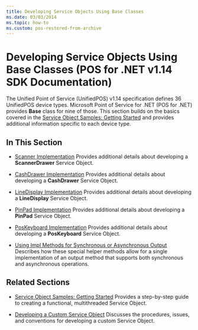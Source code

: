 ```yaml
---
title: Developing Service Objects Using Base Classes
ms.date: 03/03/2014
ms.topic: how-to
ms.custom: pos-restored-from-archive
---
```


# Developing Service Objects Using Base Classes (POS for .NET v1.14 SDK Documentation)

The Unified Point of Service (UnifiedPOS) v1.14 specification defines 36 UnifiedPOS device types. Microsoft Point of Service for .NET (POS for .NET) provides **Base** class for nine of those. This section builds on the basics covered in the [Service Object Samples: Getting Started](service-object-samples-getting-started.md) and provides additional information specific to each device type.

## In This Section

- [Scanner Implementation](scanner-implementation.md)
    Provides additional details about developing a **ScannerDrawer** Service Object.

- [CashDrawer Implementation](cashdrawer-implementation.md)
    Provides additional details about developing a **CashDrawer** Service Object.

- [LineDisplay Implementation](linedisplay-implementation.md)
    Provides additional details about developing a **LineDisplay** Service Object.

- [PinPad Implementation](pinpad-implementation.md)
    Provides additional details about developing a **PinPad** Service Object.

- [PosKeyboard Implementation](poskeyboard-implementation.md)
    Provides additional details about developing a **PosKeyboard** Service Object.

- [Using Impl Methods for Synchronous or Asynchronous Output](using-impl-methods-for-synchronous-or-asynchronous-output.md)
    Describes how these special helper methods allow for a single implementation of an output method that supports both synchronous and asynchronous operations.

## Related Sections

- [Service Object Samples: Getting Started](service-object-samples-getting-started.md)
    Provides a step-by-step guide to creating a functional, multithreaded Service Object.

- [Developing a Custom Service Object](developing-a-custom-service-object.md)
    Discusses the procedures, issues, and conventions for developing a custom Service Object.
